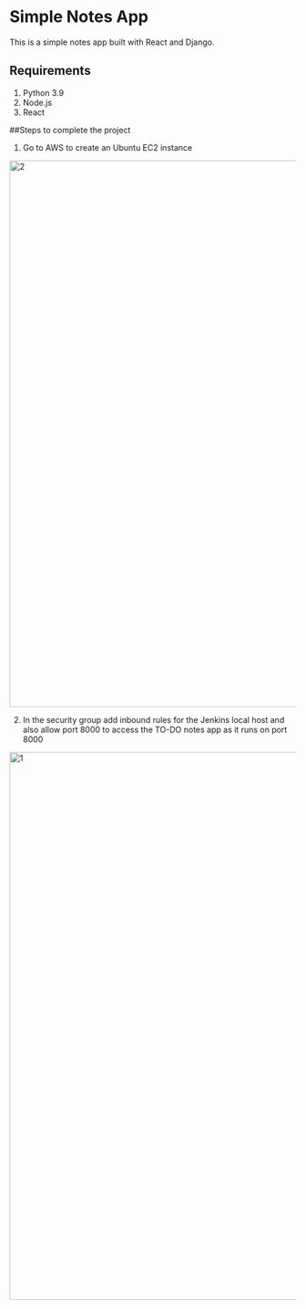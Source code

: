 # Simple Notes App
This is a simple notes app built with React and Django.

## Requirements
1. Python 3.9
2. Node.js
3. React

##Steps to complete the project 

1. Go to AWS to create an Ubuntu EC2 instance
   

<img width="958" alt="2" src="https://github.com/iamsouvik9/Project-CI-CD/assets/79768737/9f6febb4-da40-424c-9795-f4cdcb8a6dce">


2. In the security group add inbound rules for the Jenkins local host and also allow port 8000 to access the TO-DO notes app as it runs on port 8000

<img width="960" alt="1" src="https://github.com/iamsouvik9/Project-CI-CD/assets/79768737/bd863ae4-072e-44fb-a476-92c6d22aa77d">
